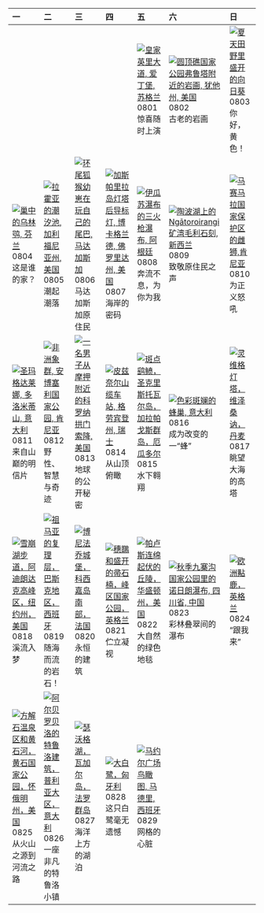 | 一                                                                                                                                                                                                             | 二                                                                                                                                                                                                      | 三                                                                                                                                                                                               | 四                                                                                                                                                                                                           | 五                                                                                                                                                                                                        | 六                                                                                                                                                                                                         | 日                                                                                                                                                                                                |
|:--------------------------------------------------------------------------------------------------------------------------------------------------------------------------------------------------------------|:-------------------------------------------------------------------------------------------------------------------------------------------------------------------------------------------------------|:------------------------------------------------------------------------------------------------------------------------------------------------------------------------------------------------|:------------------------------------------------------------------------------------------------------------------------------------------------------------------------------------------------------------|:---------------------------------------------------------------------------------------------------------------------------------------------------------------------------------------------------------|:----------------------------------------------------------------------------------------------------------------------------------------------------------------------------------------------------------|:-------------------------------------------------------------------------------------------------------------------------------------------------------------------------------------------------|
|                                                                                                                                                                                                               |                                                                                                                                                                                                        |                                                                                                                                                                                                 |                                                                                                                                                                                                             | [![](https://www.bing.com/th?id=OHR.EdinburghFringe_ZH-CN5243292664_320x240.jpg "皇家英里大道, 爱丁堡, 苏格兰")](https://www.bing.com/th?id=OHR.EdinburghFringe_ZH-CN5243292664_UHD.jpg)<br>0801<br>惊喜随时上演           | [![](https://www.bing.com/th?id=OHR.FruitaPetroglyphs_ZH-CN5423905955_320x240.jpg "圆顶礁国家公园弗鲁塔附近的岩画, 犹他州, 美国")](https://www.bing.com/th?id=OHR.FruitaPetroglyphs_ZH-CN5423905955_UHD.jpg)<br>0802<br>古老的岩画 | [![](https://www.bing.com/th?id=OHR.HappySunflower_ZH-CN5840993161_320x240.jpg "夏天田野里盛开的向日葵")](https://www.bing.com/th?id=OHR.HappySunflower_ZH-CN5840993161_UHD.jpg)<br>0803<br>你好，黄色！          |
| [![](https://www.bing.com/th?id=OHR.LaplandOwl_ZH-CN6070251232_320x240.jpg "巢中的乌林鸮, 芬兰")](https://www.bing.com/th?id=OHR.LaplandOwl_ZH-CN6070251232_UHD.jpg)<br>0804<br>这是谁的家？                                | [![](https://www.bing.com/th?id=OHR.CaliforniaTidepool_ZH-CN6273815361_320x240.jpg "拉霍亚的潮汐池‌, 加利福尼亚州, 美国")](https://www.bing.com/th?id=OHR.CaliforniaTidepool_ZH-CN6273815361_UHD.jpg)<br>0805<br>潮起潮落 | [![](https://www.bing.com/th?id=OHR.BabyLemur_ZH-CN6617977758_320x240.jpg "环尾狐猴幼崽在玩自己的尾巴‌, 马达加斯加")](https://www.bing.com/th?id=OHR.BabyLemur_ZH-CN6617977758_UHD.jpg)<br>0806<br>马达加斯加原住民       | [![](https://www.bing.com/th?id=OHR.GasparillaLight_ZH-CN6855683859_320x240.jpg "加斯帕里拉岛灯塔后导标灯, 博卡格兰德, 佛罗里达州, 美国")](https://www.bing.com/th?id=OHR.GasparillaLight_ZH-CN6855683859_UHD.jpg)<br>0807<br>海岸的密码 | [![](https://www.bing.com/th?id=OHR.IguazuArgentina_ZH-CN4457051931_320x240.jpg "伊瓜苏瀑布的三火枪瀑布, 阿根廷")](https://www.bing.com/th?id=OHR.IguazuArgentina_ZH-CN4457051931_UHD.jpg)<br>0808<br>奔流不息，为你为我        | [![](https://www.bing.com/th?id=OHR.MaoriRock_ZH-CN5614685493_320x240.jpg "陶波湖上的 Ngātoroirangi 矿湾毛利石刻, 新西兰")](https://www.bing.com/th?id=OHR.MaoriRock_ZH-CN5614685493_UHD.jpg)<br>0809<br>致敬原住民之声        | [![](https://www.bing.com/th?id=OHR.LionessKenya_ZH-CN6791029673_320x240.jpg "马赛马拉国家保护区的雌狮,肯尼亚")](https://www.bing.com/th?id=OHR.LionessKenya_ZH-CN6791029673_UHD.jpg)<br>0810<br>为正义怒吼          |
| [![](https://www.bing.com/th?id=OHR.SantaMaddalena_ZH-CN7421083295_320x240.jpg "圣玛格达莱娜, 多洛米蒂山, 意大利")](https://www.bing.com/th?id=OHR.SantaMaddalena_ZH-CN7421083295_UHD.jpg)<br>0811<br>来自山巅的明信片              | [![](https://www.bing.com/th?id=OHR.KenyaElephants_ZH-CN7587207512_320x240.jpg "非洲象群, 安博塞利国家公园, 肯尼亚")](https://www.bing.com/th?id=OHR.KenyaElephants_ZH-CN7587207512_UHD.jpg)<br>0812<br>野性、智慧与奇迹      | [![](https://www.bing.com/th?id=OHR.CoronaArch_ZH-CN5406267193_320x240.jpg "一名男子从摩押附近的科罗纳拱门索降, 美国")](https://www.bing.com/th?id=OHR.CoronaArch_ZH-CN5406267193_UHD.jpg)<br>0813<br>地球的公开秘密      | [![](https://www.bing.com/th?id=OHR.PizNairPeak_ZH-CN8209144138_320x240.jpg "皮兹奈尔山缆车站, 格劳宾登州, 瑞士")](https://www.bing.com/th?id=OHR.PizNairPeak_ZH-CN8209144138_UHD.jpg)<br>0814<br>从山顶俯瞰                    | [![](https://www.bing.com/th?id=OHR.SpottedEagleRay_ZH-CN9894613260_320x240.jpg "斑点鹞鲼，圣克里斯托瓦尔岛‌，‌加拉帕戈斯群岛，厄瓜多尔")](https://www.bing.com/th?id=OHR.SpottedEagleRay_ZH-CN9894613260_UHD.jpg)<br>0815<br>水下翱翔 | [![](https://www.bing.com/th?id=OHR.ColorfulBeehives_ZH-CN0180195770_320x240.jpg "色彩斑斓的蜂巢, 意大利")](https://www.bing.com/th?id=OHR.ColorfulBeehives_ZH-CN0180195770_UHD.jpg)<br>0816<br>成为改变的一“蜂”           | [![](https://www.bing.com/th?id=OHR.LyngvigLighthouse_ZH-CN0836204503_320x240.jpg "灵维格灯塔，维泽桑讷，丹麦")](https://www.bing.com/th?id=OHR.LyngvigLighthouse_ZH-CN0836204503_UHD.jpg)<br>0817<br>眺望大海的高塔 |
| [![](https://www.bing.com/th?id=OHR.AvalancheLake_ZH-CN1442576083_320x240.jpg "雪崩湖步道，阿迪朗达克高峰区，纽约州，美国")](https://www.bing.com/th?id=OHR.AvalancheLake_ZH-CN1442576083_UHD.jpg)<br>0818<br>溪流入梦                 | [![](https://www.bing.com/th?id=OHR.GipuzcoaSummer_ZH-CN1926924422_320x240.jpg "祖马亚的复理层，巴斯克地区，西班牙")](https://www.bing.com/th?id=OHR.GipuzcoaSummer_ZH-CN1926924422_UHD.jpg)<br>0819<br>随海而流的岩石！        | [![](https://www.bing.com/th?id=OHR.CitadelBonifacio_ZH-CN2130899430_320x240.jpg "博尼法乔城堡，科西嘉岛南部，法国")](https://www.bing.com/th?id=OHR.CitadelBonifacio_ZH-CN2130899430_UHD.jpg)<br>0820<br>永恒的建筑 | [![](https://www.bing.com/th?id=OHR.WheatearBird_ZH-CN2663965839_320x240.jpg "穗䳭和盛开的帚石楠，峰区国家公园，英格兰")](https://www.bing.com/th?id=OHR.WheatearBird_ZH-CN2663965839_UHD.jpg)<br>0821<br>伫立凝视                  | [![](https://www.bing.com/th?id=OHR.PalouseWA_ZH-CN2552273820_320x240.jpg "帕卢斯连绵起伏的丘陵，华盛顿州，美国")](https://www.bing.com/th?id=OHR.PalouseWA_ZH-CN2552273820_UHD.jpg)<br>0822<br>大自然的绿色地毯                   | [![](https://www.bing.com/th?id=OHR.ChushuY25_ZH-CN0495086720_320x240.jpg "秋季九寨沟国家公园里的诺日朗瀑布, 四川省, 中国")](https://www.bing.com/th?id=OHR.ChushuY25_ZH-CN0495086720_UHD.jpg)<br>0823<br>彩林叠翠间的瀑布             | [![](https://www.bing.com/th?id=OHR.CervusDama_ZH-CN3603505811_320x240.jpg "欧洲黇鹿‌，英格兰")](https://www.bing.com/th?id=OHR.CervusDama_ZH-CN3603505811_UHD.jpg)<br>0824<br>“跟我来”                     |
| [![](https://www.bing.com/th?id=OHR.YellowstoneRiver_ZH-CN3716808579_320x240.jpg "方解石温泉区和黄石河，黄石国家公园，怀俄明州，美国")](https://www.bing.com/th?id=OHR.YellowstoneRiver_ZH-CN3716808579_UHD.jpg)<br>0825<br>从火山之源到河流之路 | [![](https://www.bing.com/th?id=OHR.TrulliHouses_ZH-CN3856452406_320x240.jpg "阿尔贝罗贝洛的特鲁洛建筑，普利亚大区，意大利")](https://www.bing.com/th?id=OHR.TrulliHouses_ZH-CN3856452406_UHD.jpg)<br>0826<br>一座非凡的特鲁洛小镇     | [![](https://www.bing.com/th?id=OHR.FaroeLake_ZH-CN3977660997_320x240.jpg "瑟沃格湖，瓦加尔岛，法罗群岛")](https://www.bing.com/th?id=OHR.FaroeLake_ZH-CN3977660997_UHD.jpg)<br>0827<br>海洋上方的湖泊               | [![](https://www.bing.com/th?id=OHR.WhiteEgret_ZH-CN4425921150_320x240.jpg "大白鹭，匈牙利")](https://www.bing.com/th?id=OHR.WhiteEgret_ZH-CN4425921150_UHD.jpg)<br>0828<br>这只白鹭毫无遗憾                               | [![](https://www.bing.com/th?id=OHR.PlazaMayor_ZH-CN4576498488_320x240.jpg "马约尔广场鸟瞰图, 马德里, 西班牙")](https://www.bing.com/th?id=OHR.PlazaMayor_ZH-CN4576498488_UHD.jpg)<br>0829<br>网格的心脏                    |                                                                                                                                                                                                           |                                                                                                                                                                                                  |